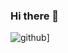 ### Hi there 👋
![github](https://img.shields.io/badge/GitHub-000000?style=for-the-badge&logo=GitHub&logoColor=white)]
